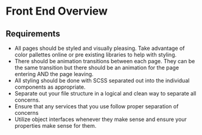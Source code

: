 # Front End Overview

## Requirements
* All pages should be styled and visually pleasing. Take advantage of color pallettes online or pre existing libraries to help with styling.
* There should be animation transitions between each page. They can be the same transition but there should be an animation for the page entering AND the page leaving.
* All styling should be done with SCSS separated out into the individual components as appropriate.
* Separate out your file structure in a logical and clean way to separate all concerns.
* Ensure that any services that you use follow proper separation of concerns
* Utilize object interfaces whenever they make sense and ensure your properties make sense for them.